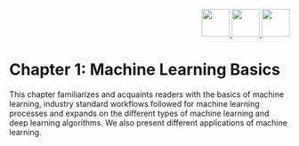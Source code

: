 <p align="right">
  <a target="_blank" href="https://github.com/dipanjanS/practical-machine-learning-with-python#contents">
    <img height="50px" src="https://raw.githubusercontent.com/dipanjanS/practical-machine-learning-with-python/master/media/assets/home_page.png" />
  </a>
  <a target="_blank" href="https://github.com/dipanjanS/practical-machine-learning-with-python/tree/master/notebooks#chapter-1-machine-learning-basics">
    <img height="50px" src="https://raw.githubusercontent.com/dipanjanS/practical-machine-learning-with-python/master/media/assets/contents_page.jpg" />
  </a>
  <a target="_blank" href="https://github.com/dipanjanS/practical-machine-learning-with-python/tree/master/notebooks/Ch02_The_Python_ML_Ecosystem#chapter-2-the-python-machine-learning-ecosystem">
    <img height="50px" src="https://raw.githubusercontent.com/dipanjanS/practical-machine-learning-with-python/master/media/assets/next_page.png" /></a>
</p>

# Chapter 1: Machine Learning Basics

This chapter familiarizes and acquaints readers with the basics of machine learning, industry standard workflows followed for machine learning processes and expands on the different types of machine learning and deep learning algorithms. We also present different applications of machine learning.
